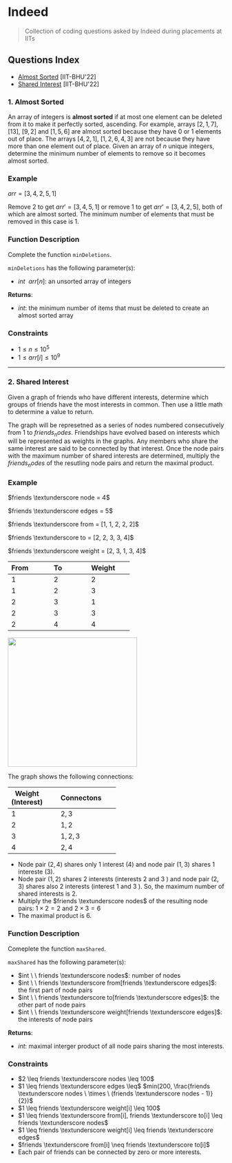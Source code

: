 # Indeed
> Collection of coding questions asked by Indeed during placements at IITs

## Questions Index

* [Almost Sorted](#1-almost-sorted) [IIT-BHU'22]
* [Shared Interest](#2-shared-interest) [IIT-BHU'22]

### 1. Almost Sorted

An array of integers is $\textbf{almost sorted}$ if at most one element can be deleted from it to make it perfectly sorted, ascending. For example, arrays $[2, 1, 7]$, $[13]$, $[9, 2]$ and $[1, 5, 6]$ are almost sorted because they have $0$ or $1$ elements out of place. The arrays $[4, 2, 1]$, $[1, 2, 6, 4, 3]$ are not because they have more than one element out of place. Given an array of $n$ unique integers, determine the minimum number of elements to remove so it becomes almost sorted.

### Example

$arr = [3, 4, 2, 5, 1]$

Remove $2$ to get $arr' = [3, 4, 5, 1]$ or remove $1$ to get $arr' = [3, 4, 2, 5]$, both of which are almost sorted. The minimum number of elements that must be removed in this case is $1$.

### Function Description

Complete the function `minDeletions`. 

`minDeletions` has the following parameter(s):

* $int \ \ arr[n]$: an unsorted array of integers

$\textbf{Returns}$:
* $int$: the minimum number of items that must be deleted to create an almost sorted array

### Constraints

* $1 \leq n \leq 10^5$
* $1 \leq arr[i] \leq 10^9$

---

### 2. Shared Interest

Given a graph of friends who have different interests, determine which groups of friends have the most interests in common. Then use a little math to determine a value to return.

The graph will be represetned as a series of nodes numbered consecutively from $1$ to $friends_nodes$. Friendships have evolved based on interests which will be represented as weights in the graphs. Any members who share the same interest are said to be connected by that interest. Once the node pairs with the maximum number of shared interests are determined, multiply the $friends_nodes$ of the resutling node pairs and return the maximal product.

### Example

$friends \textunderscore node = 4$

$friends \textunderscore edges = 5$

$friends \textunderscore from = [1, 1, 2, 2, 2]$

$friends \textunderscore to = [2, 2, 3, 3, 4]$

$friends \textunderscore weight = [2, 3, 1, 3, 4]$

| From &nbsp; &nbsp; &nbsp; &nbsp; &nbsp; | To &nbsp; &nbsp; &nbsp; &nbsp; &nbsp; &nbsp; | Weight &nbsp; &nbsp; &nbsp; |
| -------- | -------- | -------- |
| $1$        | $2$    | $2$        |
| $1$        | $2$    | $3$        |
| $2$        | $3$    | $1$        |
| $2$        | $3$    | $3$        |
| $2$        | $4$    | $4$        |

<img src="https://github.com/mrsac7/placement-resources/blob/main/Indeed/gph.png" width="300">

The graph shows the following connections:

| Weight &nbsp; &nbsp; &nbsp; <br /> (Interest) &nbsp; &nbsp; &nbsp; | Connectons &nbsp; &nbsp; &nbsp; |
| -------- | -------- |
| $1$        | $2, 3$   |
| $2$        | $1, 2$   |
| $3$        | $1, 2, 3$   |
| $4$        | $2, 4$   |

* Node pair $(2, 4)$ shares only $1$ interest $(4)$ and node pair $(1, 3)$ shares $1$ intereste $(3)$.
* Node pair $(1, 2)$ shares $2$ interests (interests $2$ and $3$ ) and node pair $(2, 3)$ shares also $2$ interests (interest $1$ and $3$ ). So, the maximum number of shared interests is $2$.
* Multiply the $friends \textunderscore nodes$ of the resulting node pairs: $1 \times 2 = 2$ and $2 \times 3 = 6$
* The maximal product is $6$.

### Function Description

Comeplete the function `maxShared`.

`maxShared` has the following parameter(s):
* $int \ \ friends \textunderscore nodes$: number of nodes
* $int \ \ friends \textunderscore from[friends \textunderscore edges]$: the first part of node pairs
* $int \ \ friends \textunderscore to[friends \textunderscore edges]$: the other part of node pairs
* $int \ \ friends \textunderscore weight[friends \textunderscore edges]$: the interests of node pairs

$\textbf{Returns}$:
* $int$: maximal interger product of all node pairs sharing the most interests.

### Constraints

* $2 \leq friends \textunderscore nodes \leq 100$
* $1 \leq friends \textunderscore edges \leq$ $min(200, \frac{friends \textunderscore nodes \ \times \ (friends \textunderscore nodes - 1)}{2})$
* $1 \leq friends \textunderscore weight[i] \leq 100$
* $1 \leq friends \textunderscore from[i], friends \textunderscore to[i] \leq friends \textunderscore nodes$
* $1 \leq friends \textunderscore weight[i] \leq friends \textunderscore edges$
* $friends \textunderscore from[i] \neq friends \textunderscore to[i]$
* Each pair of friends can be connected by zero or more interests.



